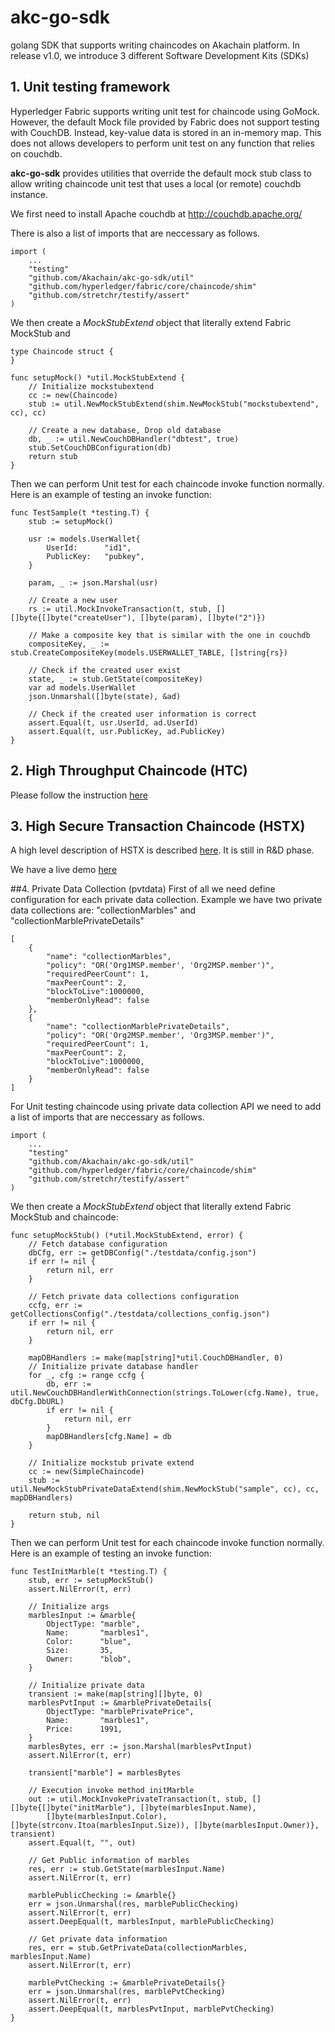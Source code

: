 # akc-go-sdk

golang SDK that supports writing chaincodes on Akachain platform. In release v1.0, we introduce 3 different Software Development Kits (SDKs)

## 1. Unit testing framework

Hyperledger Fabric supports writing unit test for chaincode using GoMock. However, the default Mock file provided by Fabric does not support testing with CouchDB. Instead, key-value data is stored in an in-memory map. This does not allows developers to perform unit test on any function that relies on couchdb. 

**akc-go-sdk** provides utilities that override the default mock stub class to allow writing chaincode unit test that uses a local (or remote) couchdb instance.  

We first need to install Apache couchdb  at http://couchdb.apache.org/ 

There is also a list of imports that are neccessary as follows.

```
import (
    ...
    "testing"
    "github.com/Akachain/akc-go-sdk/util"
    "github.com/hyperledger/fabric/core/chaincode/shim"
    "github.com/stretchr/testify/assert"
)
```

We then create a *MockStubExtend* object that literally extend Fabric MockStub and 

```
type Chaincode struct {
}

func setupMock() *util.MockStubExtend {
    // Initialize mockstubextend
    cc := new(Chaincode)
    stub := util.NewMockStubExtend(shim.NewMockStub("mockstubextend", cc), cc)

    // Create a new database, Drop old database
    db, _ := util.NewCouchDBHandler("dbtest", true)
    stub.SetCouchDBConfiguration(db)
    return stub
}
```

Then we can perform Unit test for each chaincode invoke function normally. Here is an example of testing an invoke function:

```
func TestSample(t *testing.T) {
	stub := setupMock()

	usr := models.UserWallet{
		UserId:      "id1",
		PublicKey:   "pubkey",
	}

	param, _ := json.Marshal(usr)

	// Create a new user
	rs := util.MockInvokeTransaction(t, stub, [][]byte{[]byte("createUser"), []byte(param), []byte("2")})

	// Make a composite key that is similar with the one in couchdb
	compositeKey, _ := stub.CreateCompositeKey(models.USERWALLET_TABLE, []string{rs})

	// Check if the created user exist
	state, _ := stub.GetState(compositeKey)
	var ad models.UserWallet
	json.Unmarshal([]byte(state), &ad)

	// Check if the created user information is correct
	assert.Equal(t, usr.UserId, ad.UserId)
	assert.Equal(t, usr.PublicKey, ad.PublicKey)
}
```

## 2. High Throughput Chaincode (HTC)
Please follow the instruction [here](https://docs.google.com/document/d/18IpdA-Io7hLNZs7cjHig-6bp4dCt0F-sK1cF1pC_euw/edit?usp=sharing)

## 3. High Secure Transaction Chaincode (HSTX)
A high level description of HSTX is described [here](https://drive.google.com/open?id=1FDVoU8L2a2U8rISxWei_ITMx4JchrS6n). It is still in R&D phase.

We have a live demo [here](https://akc-sdk.akachain.io/#/home)

##4. Private Data Collection (pvtdata)
First of all we need define configuration for each private data collection. Example we have two private data collections are: "collectionMarbles" and "collectionMarblePrivateDetails"
```
[
 	{
	 	"name": "collectionMarbles",
	 	"policy": "OR('Org1MSP.member', 'Org2MSP.member')",
	 	"requiredPeerCount": 1,
	 	"maxPeerCount": 2,
	 	"blockToLive":1000000,
		"memberOnlyRead": false
	},
 	{
	 	"name": "collectionMarblePrivateDetails",
	 	"policy": "OR('Org2MSP.member', 'Org3MSP.member')",
	 	"requiredPeerCount": 1,
	 	"maxPeerCount": 2,
	 	"blockToLive":1000000,
		"memberOnlyRead": false
 	}
]
```
For Unit testing chaincode using private data collection API we need to add a list of imports that are neccessary as follows.

```
import (
    ...
    "testing"
    "github.com/Akachain/akc-go-sdk/util"
    "github.com/hyperledger/fabric/core/chaincode/shim"
    "github.com/stretchr/testify/assert"
)
```

We then create a *MockStubExtend* object that literally extend Fabric MockStub and chaincode:
```
func setupMockStub() (*util.MockStubExtend, error) {
	// Fetch database configuration
	dbCfg, err := getDBConfig("./testdata/config.json")
	if err != nil {
		return nil, err
	}

	// Fetch private data collections configuration
	ccfg, err := getCollectionsConfig("./testdata/collections_config.json")
	if err != nil {
		return nil, err
	}

	mapDBHandlers := make(map[string]*util.CouchDBHandler, 0)
	// Initialize private database handler
	for _, cfg := range ccfg {
		db, err := util.NewCouchDBHandlerWithConnection(strings.ToLower(cfg.Name), true, dbCfg.DbURL)
		if err != nil {
			return nil, err
		}
		mapDBHandlers[cfg.Name] = db
	}

	// Initialize mockstub private extend
	cc := new(SimpleChaincode)
	stub := util.NewMockStubPrivateDataExtend(shim.NewMockStub("sample", cc), cc, mapDBHandlers)

	return stub, nil
}
```

Then we can perform Unit test for each chaincode invoke function normally. Here is an example of testing an invoke function:
```
func TestInitMarble(t *testing.T) {
	stub, err := setupMockStub()
	assert.NilError(t, err)

	// Initialize args
	marblesInput := &marble{
		ObjectType: "marble",
		Name:       "marbles1",
		Color:      "blue",
		Size:       35,
		Owner:      "blob",
	}

	// Initialize private data
	transient := make(map[string][]byte, 0)
	marblesPvtInput := &marblePrivateDetails{
		ObjectType: "marblePrivatePrice",
		Name:       "marbles1",
		Price:      1991,
	}
	marblesBytes, err := json.Marshal(marblesPvtInput)
	assert.NilError(t, err)

	transient["marble"] = marblesBytes

	// Execution invoke method initMarble
	out := util.MockInvokePrivateTransaction(t, stub, [][]byte{[]byte("initMarble"), []byte(marblesInput.Name),
		[]byte(marblesInput.Color), []byte(strconv.Itoa(marblesInput.Size)), []byte(marblesInput.Owner)}, transient)
	assert.Equal(t, "", out)

	// Get Public information of marbles
	res, err := stub.GetState(marblesInput.Name)
	assert.NilError(t, err)

	marblePublicChecking := &marble{}
	err = json.Unmarshal(res, marblePublicChecking)
	assert.NilError(t, err)
	assert.DeepEqual(t, marblesInput, marblePublicChecking)

	// Get private data information
	res, err = stub.GetPrivateData(collectionMarbles, marblesInput.Name)
	assert.NilError(t, err)

	marblePvtChecking := &marblePrivateDetails{}
	err = json.Unmarshal(res, marblePvtChecking)
	assert.NilError(t, err)
	assert.DeepEqual(t, marblesPvtInput, marblePvtChecking)
}
```